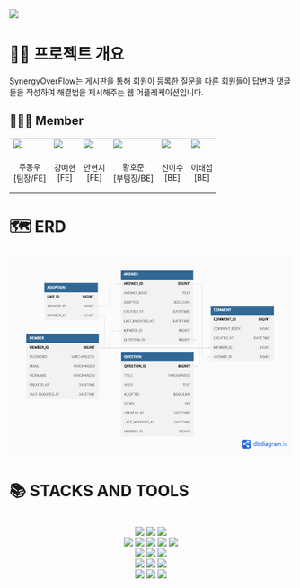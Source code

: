 <img src="https://capsule-render.vercel.app/api?type=waving&color=auto&height=200&section=header&text=SynergeOverFlow&fontSize=90" />

# 👨‍💻 프로젝트 개요

SynergyOverFlow는 게시판을 통해 회원이 등록한 질문을 다른 회원들이
답변과 댓글들을 작성하여 해결법을 제시해주는 웹 어플레케이션입니다.
<br>


## 🧑🏻‍💻 Member

<table>
<tbody>
    <tr>
        <td>
            <a href="https://github.com/DongwooJoo">
                <img src="https://github.com/DongwooJoo.png" width="70px" />
            </a>
        </td>
        <td>
            <a href="https://github.com/YeaHkode">
                <img src="https://github.com/YeaHkode.png" width="70px" />
            </a>
        </td>
        <td>
            <a href="https://github.com/hjthebunny">
                <img src="https://github.com/hjthebunny.png" width="70px" />
            </a>
        </td>
        <td>
            <a href="https://github.com/hwanghojun">
                <img src="https://github.com/hwanghojun.png" width="70px" />
            </a>
        </td>
        <td>
            <a href="https://github.com/isu-nice">
                <img src="https://github.com/isu-nice.png" width="70px" />
            </a>
        </td>
        <td>
            <a href="https://github.com/Mason3144">
                <img src="https://github.com/Mason3144.png" width="70px" />
            </a>
        </td>
    </tr>
    <tr>
        <td><p align="center">주동우<br>[팀장/FE]</p></td>
        <td><p align="center">강예현<br>[FE]</p></td>
        <td><p align="center">안현지<br>[FE]</p></td>
        <td><p align="center">황호준<br>[부팀장/BE]</p></td>
        <td><p align="center">신이수<br>[BE]</p></td>
        <td><p align="center">이태섭<br>[BE]</p></td>
    </tr>
</tbody>
</table>


# 🗺️ ERD
<img src=".github/ERD.png">
<br>

[//]: # (<div align=center><h1>📚 STACKS AND TOOLS</h1></div>)

# 📚 STACKS AND TOOLS

<br>
<div align=center> 

<img src="https://img.shields.io/badge/spring-6DB33F?style=for-the-badge&logo=spring&logoColor=white">
<img src="https://img.shields.io/badge/spring boot-6DB33F?style=for-the-badge&logo=spring-boot&logoColor=white">
<img src="https://img.shields.io/badge/spring security-6DB33F?style=for-the-badge&logo=spring-security&logoColor=white">
<br>

  <img src="https://img.shields.io/badge/html5-E34F26?style=for-the-badge&logo=html5&logoColor=white"> 
  <img src="https://img.shields.io/badge/css-1572B6?style=for-the-badge&logo=css3&logoColor=white"> 
  <img src="https://img.shields.io/badge/javascript-F7DF1E?style=for-the-badge&logo=javascript&logoColor=black">
  <img src="https://img.shields.io/badge/react-61DAFB?style=for-the-badge&logo=react&logoColor=black">
      <img src="https://img.shields.io/badge/styledComponent-DB7093?style=for-the-badge&logo=styled-components&logoColor=black">
<br>

  <img src="https://img.shields.io/badge/amazonaws-232F3E?style=for-the-badge&logo=amazonaws&logoColor=white"> 
<img src="https://img.shields.io/badge/aws s3-569A31?style=for-the-badge&logo=amazons3&logoColor=white">
<img src="https://img.shields.io/badge/aws ec2-FF9900?style=for-the-badge&logo=amazonec2&logoColor=white">



<br>
<img src="https://img.shields.io/badge/github-181717?style=for-the-badge&logo=github&logoColor=white">
  <img src="https://img.shields.io/badge/git-F05032?style=for-the-badge&logo=git&logoColor=white">
<img src="https://img.shields.io/badge/ubuntu-E95420?style=for-the-badge&logo=ubuntu&logoColor=white">
  <br>
<img src="https://img.shields.io/badge/notion-000000?style=for-the-badge&logo=notion&logoColor=white">
<img src="https://img.shields.io/badge/discord-5865F2?style=for-the-badge&logo=discord&logoColor=white">
<img src="https://img.shields.io/badge/zoom-2D8CFF?style=for-the-badge&logo=zoom&logoColor=white">
</div>
<br>
<br>


<br>

